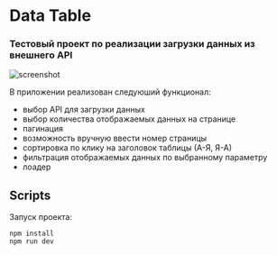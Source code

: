 # Data Table

### Тестовый проект по реализации загрузки данных из внешнего API

![screenshot](image-3.png)

В приложении реализован следуюший функционал:
- выбор API для загрузки данных
- выбор количества отображаемых данных на странице
- пагинация
- возможность вручную ввести номер страницы
- сортировка по клику на заголовок таблицы (А-Я, Я-А)
- фильтрация отображаемых данных по выбранному параметру
- лоадер

## Scripts

Запуск проекта:

```
npm install
npm run dev
```
